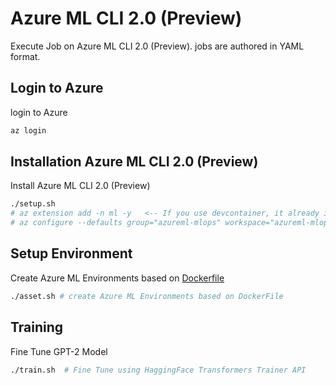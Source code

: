 # Azure ML CLI 2.0 (Preview)

Execute Job on Azure ML CLI 2.0 (Preview). jobs are authored in YAML format.

## Login to Azure

login to Azure

```bash
az login
```

## Installation Azure ML CLI 2.0 (Preview)

Install Azure ML CLI 2.0 (Preview)

```bash
./setup.sh
# az extension add -n ml -y   <-- If you use devcontainer, it already installed. Seee Dockerfile under .devcontiner folder.
# az configure --defaults group="azureml-mlops" workspace="azureml-mlops"  <-- change resource group name and workspace name to your environment.
```

## Setup Environment

Create Azure ML Environments based on [Dockerfile](./Dockerfile)

```bash
./asset.sh # create Azure ML Environments based on DockerFile
```


## Training

Fine Tune GPT-2 Model

```bash
./train.sh  # Fine Tune using HaggingFace Transformers Trainer API
```

